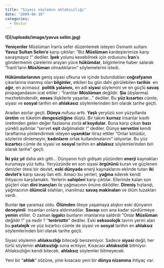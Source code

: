 ```yaml
---
title: "Siyasi söylemin ahlaksızlığı"
date: "2009-06-18"
categories: 
  - Destur
---
```


**![](/uploads/image/yavus selim.jpg)**

**Yeniçeriler** Müslüman İran’a sefer düzenlemek isteyen Osmanlı sultanı **Yavuz Sultan Selim’e** karşı çıktılar: “Biz **Müslüman** kardeşlerimize karşı savaşmayız !” dediler. **İpek** yolunu kesebilmek için ordusunu **İran**’a göndermenin çarelerini arayan yüce **hükümdar**, bilginlerine haber salarak “İranlı’ların **Müslüman** olmadıklarını” söylemelerini istedi.

**Hükümdarlarının** geniş siyasi ufkuna ve içinde bulundukları **coğrafyanın** çıkarlarına inanmış olan **bilginler,** etkileri bu gün dahi görülebilen **tarihin**  en **ağır**, en acımasız  **politik yalanını,** en adi **siyasi** söylemini ve en güçlü **savaş** propagandasını icat ettiler : “İranlılar **Müslüman** değildir. **Şia** (dışlanma) mezhebindendir, **enses** ilişkilerle yaşarlar…” dediler. Bu **yüz kızartıcı** cümle, siyasi ve **sosyal** tarihin en **ahlakasız** söylemlerinden biri olarak tarihe geçti.

Aradan asırlar geçti. **Dünya** nufusu arttı. **Yaşlı** yeryüzü son yüzyıllarda **üretim** ve tüketim **dengesizliğine** düştü. Bir takım **kurnaz** insanlar kısıtlı üretimden gelen değer fazlasına zorla **el koydular.** Buna karşı çıkan **bazı** yürekli aydınlar “servet **eşit** dağılmalıdır !” dediler. Dünya **servetini** kendi taraflarına yönlendirmek isteyen **uyanıklar** itiraz ettiler “Onlar kötüdür, sözlerini dinlemeyin, **kadınların** ortak kullanılmalarını” istiyorlar. Bu yüz **kızartıcı** cümle de siyasi ve **sosyal** tarihin en **ahlaksız** söylemlerinden biri olarak tarihe” geçti.

**İki yüz yıl** daha aktı gitti… Dünyanın hızlı gidişatı yüzünden **enerji** kaynakları kurumaya yüz tuttu. Yeryüzünde en son siyasi **örgütünü** kuran ve güçlenen denizler ötesi bir devlet, **eski dünyada** enerji kaynaklarını eklinde tutan **iki devlet’e** karşı savaş ilan etti. Amacı bu yerleri, **yağma** ederek kendi ihtiyacını karşılamaktı. Yerlerin **sahipleri** karşı çıktılar. Ellerinde kalan son  güçleri olan **dini inançları** ile yağmacının önüne dikildiler. **Direniş** hızlandı, yağmacının **ölümcül** silahları, inanılmaz **savaş makinaları** ve ölüm tuzakları vardı.

Bunlar **işe** yaramaz oldu. **Ölümden** öteye yaşamaya alışkın eski dünyanın **deneyimli**  insanları onlara aldırmadılar. **Savaşı** son ana kadar sürdürmeye **yemin** etiller. O zaman **işgalcı** bunların imanlarına saldırdı “Onlar **Müslüman** değildir !” ya nedir ? “**teröristtir**” dediler. Eski **seksoolojik** tavrın yerini alan bu **patalojik** ve yüz kızartıcı cümle de siyasi ve **sosyal** tarihin en **ahlaksız** söylemlerinden biri olarak tarihe geçti.

Siyasi söylemin **ahlaksızlığı** biteceği benzemiyor. Sadece **siyasi** değil, her türlü söylemin **ahlaksızlığı** sona ermiyor, Kısacası **ahlaksızlık** bitmiyor. Ahlaksızlığın kendi bitecek. **ahlaksız** söylemler bitmeyecek.

Yeni bir “**ahlak**” sözüne, yine kısacası yeni bir **dünya nizamına** ihtiyaç var.
